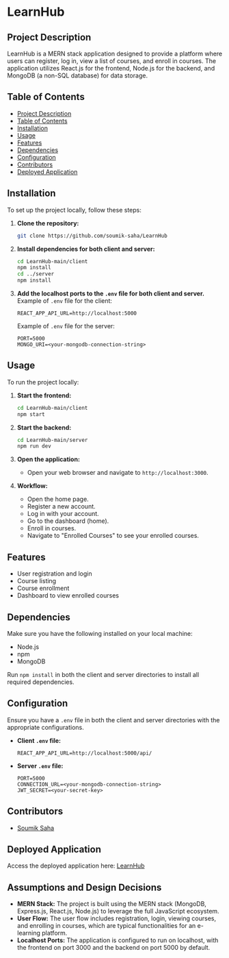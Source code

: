 # LearnHub

## Project Description

LearnHub is a MERN stack application designed to provide a platform where users can register, log in, view a list of courses, and enroll in courses. The application utilizes React.js for the frontend, Node.js for the backend, and MongoDB (a non-SQL database) for data storage.

## Table of Contents

- [Project Description](#project-description)
- [Table of Contents](#table-of-contents)
- [Installation](#installation)
- [Usage](#usage)
- [Features](#features)
- [Dependencies](#dependencies)
- [Configuration](#configuration)
- [Contributors](#contributors)
- [Deployed Application](#deployed-application)

## Installation

To set up the project locally, follow these steps:

1. **Clone the repository:**
    ```bash
    git clone https://github.com/soumik-saha/LearnHub
    ```

2. **Install dependencies for both client and server:**
    ```bash
    cd LearnHub-main/client
    npm install
    cd ../server
    npm install
    ```

3. **Add the localhost ports to the `.env` file for both client and server.**  
   Example of `.env` file for the client:
    ```
    REACT_APP_API_URL=http://localhost:5000
    ```
   Example of `.env` file for the server:
    ```
    PORT=5000
    MONGO_URI=<your-mongodb-connection-string>
    ```

## Usage

To run the project locally:

1. **Start the frontend:**
    ```bash
    cd LearnHub-main/client
    npm start
    ```

2. **Start the backend:**
    ```bash
    cd LearnHub-main/server
    npm run dev
    ```

3. **Open the application:**
    - Open your web browser and navigate to `http://localhost:3000`.

4. **Workflow:**
    - Open the home page.
    - Register a new account.
    - Log in with your account.
    - Go to the dashboard (home).
    - Enroll in courses.
    - Navigate to "Enrolled Courses" to see your enrolled courses.

## Features

- User registration and login
- Course listing
- Course enrollment
- Dashboard to view enrolled courses

## Dependencies

Make sure you have the following installed on your local machine:

- Node.js
- npm
- MongoDB

Run `npm install` in both the client and server directories to install all required dependencies.

## Configuration

Ensure you have a `.env` file in both the client and server directories with the appropriate configurations.

- **Client `.env` file:**
    ```
    REACT_APP_API_URL=http://localhost:5000/api/
    ```

- **Server `.env` file:**
    ```
    PORT=5000
    CONNECTION_URL=<your-mongodb-connection-string>
    JWT_SECRET=<your-secret-key>
    ```

## Contributors

- [Soumik Saha](https://www.linkedin.com/in/soumikisonline)

## Deployed Application

Access the deployed application here: [LearnHub](https://learnhub-roan.vercel.app/)

## Assumptions and Design Decisions

- **MERN Stack:** The project is built using the MERN stack (MongoDB, Express.js, React.js, Node.js) to leverage the full JavaScript ecosystem.
- **User Flow:** The user flow includes registration, login, viewing courses, and enrolling in courses, which are typical functionalities for an e-learning platform.
- **Localhost Ports:** The application is configured to run on localhost, with the frontend on port 3000 and the backend on port 5000 by default.
